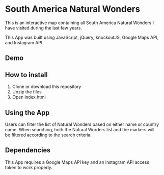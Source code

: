 # South America Natural Wonders

This is an interactive map containing all South America Natural Wonders I have visited during the last few years.

This App was built using JavaScript, jQuery, knockoutJS, Google Maps API, and Instagram API. 

## Demo



## How to install

1. Clone or download this repository
2. Unzip the files
3. Open index.html

## Using the App

Users can filter the list of Natural Wonders based on either name or country name. When searching, both the Natural Worders list and the markers will be filtered according to the search criteria.

## Dependencies

This App requires a Google Maps API key and an Instagram API access token to work properly.